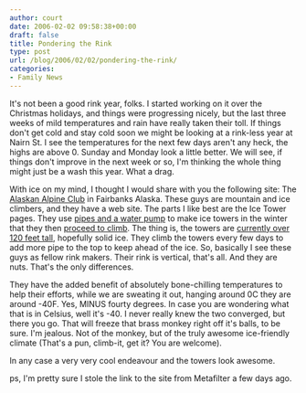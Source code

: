 ```yaml
---
author: court
date: 2006-02-02 09:58:38+00:00
draft: false
title: Pondering the Rink
type: post
url: /blog/2006/02/02/pondering-the-rink/
categories:
- Family News
---
```


It's not been a good rink year, folks.  I started working on it over the Christmas holidays, and things were progressing nicely, but the last three weeks of mild temperatures and rain have really taken their toll.  If things don't get cold and stay cold soon we might be looking at a rink-less year at Nairn St.  I see the temperatures for the next few days aren't any heck, the highs are above 0.  Sunday and Monday look a little better.  We will see, if things don't improve in the next  week or so, I'm thinking the whole thing might just be a wash this year.  What a drag.

With ice on my mind, I thought I would share with you the following site:  The [Alaskan Alpine Club](http://www.alaskaalpineclub.org/index.html) in Fairbanks Alaska.  These guys are mountain and ice climbers, and they have a web site.  The parts I like best are the Ice Tower pages.  They use [pipes and a water pump](http://www.alaskaalpineclub.org/IceTower/05-06IceTowers1.html) to make ice towers in the winter that they then [proceed to climb](http://www.alaskaalpineclub.org/IceTower/05-06IceTowers3.html).  The thing is, the towers are [currently over 120 feet tall](http://www.alaskaalpineclub.org/IceTower/05-06IceTowers5.html), hopefully solid ice.  They climb the towers every few days to add more pipe to the top to keep ahead of the ice.  So, basically I see these guys as fellow rink makers.  Their rink is vertical, that's all.  And they are nuts.  That's the only differences.

They have the added benefit of absolutely bone-chilling temperatures to help their efforts, while we are sweating it out, hanging around 0C they are around -40F.  Yes, MINUS fourty degrees.  In case you are wondering what that is in Celsius, well it's -40.  I never really knew the two converged, but there you go.  That will freeze that brass monkey right off it's balls, to be sure.  I'm jealous.  Not of the monkey, but of the truly awesome ice-friendly climate (That's a pun, climb-it, get it?  You are welcome).

In any case a very very cool endeavour and the towers look awesome.

ps, I'm pretty sure I stole the link to the site from Metafilter a few days ago.
